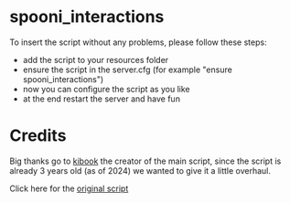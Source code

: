 # spooni_interactions

To insert the script without any problems, please follow these steps:

- add the script to your resources folder
- ensure the script in the server.cfg (for example "ensure spooni_interactions")
- now you can configure the script as you like
- at the end restart the server and have fun

# Credits
Big thanks go to [kibook](https://github.com/kibook) the creator of the main script, since the script is already 3 years old (as of 2024) we wanted to give it a little overhaul.

Click here for the [original script](https://github.com/kibook/redm-interactions)
